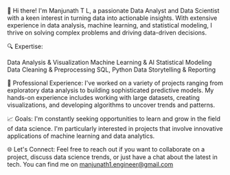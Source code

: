👋 Hi there! I'm Manjunath T L, a passionate Data Analyst and Data Scientist with a keen interest in turning data into actionable insights. With extensive experience in data analysis, machine learning, and statistical modeling, I thrive on solving complex problems and driving data-driven decisions.

🔍 Expertise:

Data Analysis & Visualization
Machine Learning & AI
Statistical Modeling
Data Cleaning & Preprocessing
SQL, Python
Data Storytelling & Reporting

💼 Professional Experience:
I've worked on a variety of projects ranging from exploratory data analysis to building sophisticated predictive models. My hands-on experience includes working with large datasets, creating visualizations, and developing algorithms to uncover trends and patterns.

📈 Goals:
I'm constantly seeking opportunities to learn and grow in the field of data science. I'm particularly interested in projects that involve innovative applications of machine learning and data analytics.

🌐 Let's Connect:
Feel free to reach out if you want to collaborate on a project, discuss data science trends, or just have a chat about the latest in tech. You can find me on manjunath1.engineer@gmail.com
